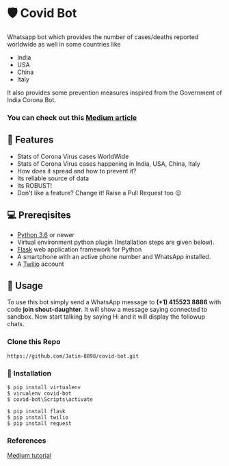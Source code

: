 # 🛡 Covid Bot
Whatsapp bot which provides the number of cases/deaths reported worldwide as well in some countries like
* India 
* USA 
* China 
* Italy

It also provides some prevention measures inspired from the Government of India Corona Bot.

### You can check out this [Medium article](https://medium.com/@Jatin_8898/how-to-create-covid-whatsapp-bot-2d424c96a4d6)

## 🚀 Features
- Stats of Corona Virus cases WorldWide
- Stats of Corona Virus cases happening in India, USA, China, Italy
- How does it spread and how to prevent it?
- Its reliable source of data 
- Its ROBUST! 
- Don't like a feature? Change it! Raise a Pull Request too 😉

##  💻 Prereqisites
* [Python 3.6](https://www.python.org/downloads/) or newer
* Virtual environment python plugin (Installation steps are given below).
* [Flask](https://palletsprojects.com/p/flask/) web application framework for Python
* A smartphone with an active phone number and WhatsApp installed.
* A [Twilio](https://www.twilio.com/) account

## 📝 Usage 

To use this bot simply send a WhatsApp message to **(+1) 415523 8886** with code **join shout-daughter**.
It will show a message saying connected to sandbox.
Now start talking by saying Hi and it will display the followup chats.


### Clone this Repo
```
https://github.com/Jatin-8898/covid-bot.git
```
### 📘 Installation
```
$ pip install virtualenv
$ virualenv covid-bot
$ covid-bot\Scripts\activate

$ pip install flask
$ pip install twilio
$ pip install request
```
### References
[Medium tutorial](https://www.twilio.com/blog/build-a-whatsapp-chatbot-with-python-flask-and-twilio)

